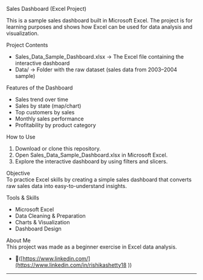 Sales Dashboard (Excel Project)  

This is a sample sales dashboard built in Microsoft Excel. The project is for learning purposes and shows how Excel can be used for data analysis and visualization.  

 Project Contents  
- Sales_Data_Sample_Dashboard.xlsx → The Excel file containing the interactive dashboard  
- Data/ → Folder with the raw dataset (sales data from 2003–2004 sample)   

Features of the Dashboard  
- Sales trend over time  
- Sales by state (map/chart)  
- Top customers by sales  
- Monthly sales performance  
- Profitability by product category  

 How to Use  
1. Download or clone this repository.  
2. Open Sales_Data_Sample_Dashboard.xlsx in Microsoft Excel.  
3. Explore the interactive dashboard by using filters and slicers.  

 Objective  
To practice Excel skills by creating a simple sales dashboard that converts raw sales data into easy-to-understand insights.  

 Tools & Skills  
- Microsoft Excel  
- Data Cleaning & Preparation  
- Charts & Visualization  
- Dashboard Design  

 About Me  
This project was made as a beginner exercise in Excel data analysis.  
- 📌([https://www.linkedin.com/](https://www.linkedin.com/in/rishikashetty18 ))  

---
